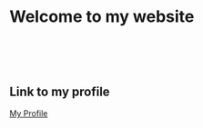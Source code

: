 <!--validator.w3.org-->
<!--https://jigsaw.w3.org/css-validator/-->

<html lang = "en">

   <head>
        <meta charset="utf-8">
        <title>BlueBl_xx's Website</title>
   </head>

   <body>
        <h1>Welcome to my website<h1>
        <br>
        <h2>Link to my profile</h2>
        <a href="https://github.com/BlueBl-xx">My Profile</a>
